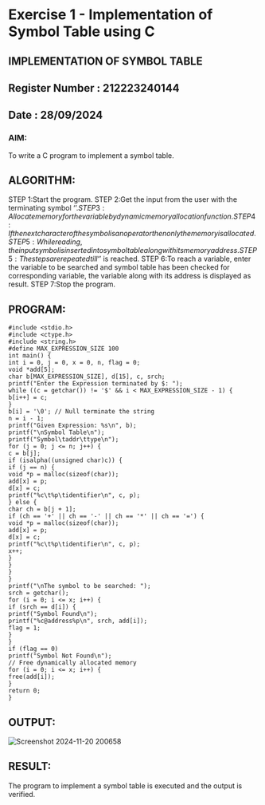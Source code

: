 # Exercise 1 - Implementation of Symbol Table using C

## IMPLEMENTATION OF SYMBOL TABLE

## Register Number : 212223240144

## Date : 28/09/2024

### AIM:

To write a C program to implement a symbol table.

## ALGORITHM:

STEP 1:Start the program.
STEP 2:Get the input from the user with the terminating symbol ‘$’.
STEP 3:Allocate memory for the variable by dynamic memory allocation function.
STEP 4:If the next character of the symbol is an operator then only the memory is allocated.
STEP 5:While reading, the input symbol is inserted into symbol table along with its memory address.
STEP 5:The steps are repeated till ‘$’ is reached.
STEP 6:To reach a variable, enter the variable to be searched and symbol table has been checked for corresponding variable, the variable along with its address is displayed as result.
STEP 7:Stop the program.

## PROGRAM:
```
#include <stdio.h> 
#include <ctype.h> 
#include <string.h> 
#define MAX_EXPRESSION_SIZE 100 
int main() { 
int i = 0, j = 0, x = 0, n, flag = 0; 
void *add[5]; 
char b[MAX_EXPRESSION_SIZE], d[15], c, srch; 
printf("Enter the Expression terminated by $: "); 
while ((c = getchar()) != '$' && i < MAX_EXPRESSION_SIZE - 1) { 
b[i++] = c; 
} 
b[i] = '\0'; // Null terminate the string 
n = i - 1; 
printf("Given Expression: %s\n", b); 
printf("\nSymbol Table\n"); 
printf("Symbol\taddr\ttype\n"); 
for (j = 0; j <= n; j++) { 
c = b[j]; 
if (isalpha((unsigned char)c)) { 
if (j == n) { 
void *p = malloc(sizeof(char)); 
add[x] = p; 
d[x] = c; 
printf("%c\t%p\tidentifier\n", c, p); 
} else { 
char ch = b[j + 1]; 
if (ch == '+' || ch == '-' || ch == '*' || ch == '=') { 
void *p = malloc(sizeof(char)); 
add[x] = p; 
d[x] = c; 
printf("%c\t%p\tidentifier\n", c, p); 
x++; 
} 
} 
} 
} 
printf("\nThe symbol to be searched: "); 
srch = getchar(); 
for (i = 0; i <= x; i++) { 
if (srch == d[i]) { 
printf("Symbol Found\n"); 
printf("%c@address%p\n", srch, add[i]); 
flag = 1; 
} 
} 
if (flag == 0) 
printf("Symbol Not Found\n"); 
// Free dynamically allocated memory 
for (i = 0; i <= x; i++) { 
free(add[i]); 
} 
return 0; 
} 
```
## OUTPUT:
![Screenshot 2024-11-20 200658](https://github.com/user-attachments/assets/4a16bfe4-ca34-4f70-aa9d-e4af649209e8)

## RESULT:

The program to implement a symbol table is executed and the output is verified.
